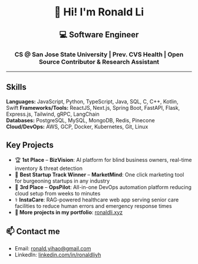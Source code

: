 <h1 align="center">👋 Hi! I'm Ronald Li</h1>
<h2 align="center">💻 Software Engineer</h2>

<h3 align="center">
CS @ San Jose State University | Prev. CVS Health | Open Source Contributor & Research Assistant
</h3>

--- 

## Skills
**Languages:** JavaScript, Python, TypeScript, Java, SQL, C, C++, Kotlin, Swift
**Frameworks/Tools:** ReactJS, Next.js, Spring Boot, FastAPI, Flask, Express.js, Tailwind, gRPC, LangChain  
**Databases:** PostgreSQL, MySQL, MongoDB, Redis, Pinecone  
**Cloud/DevOps:** AWS, GCP, Docker, Kubernetes, Git, Linux  

## Key Projects
- 🏆 **1st Place** – **BizVision**: AI platform for blind business owners, real-time inventory & threat detection  
- 🥇 **Best Startup Track Winner** – **MarketMind**: One click marketing tool for burgeoning startups in any industry  
- 🥉 **3rd Place** – **OpsPilot**: All-in-one DevOps automation platform reducing cloud setup from weeks to minutes  
- ⚕️ **InstaCare**: RAG-powered healthcare web app serving senior care facilities to reduce human errors and emergency response times
- **🔗 More projects in my portfolio**: [ronaldli.xyz](https://www.ronaldli.xyz) 

## 📫 Contact me
- Email: ronald.yihao@gmail.com
- LinkedIn: [linkedin.com/in/ronaldliyh](https://linkedin.com/in/ronaldliyh)



